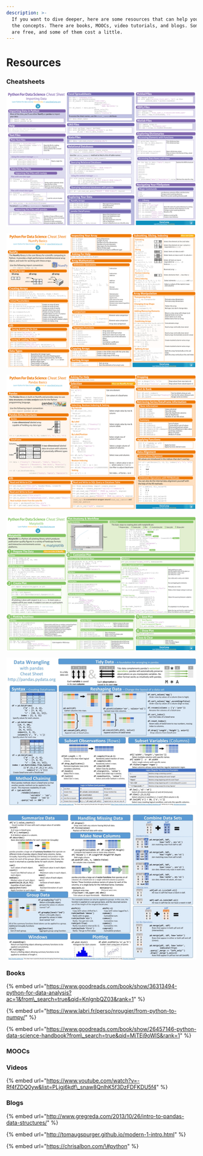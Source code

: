 ```yaml
---
description: >-
  If you want to dive deeper, here are some resources that can help you master
  the concepts. There are books, MOOCs, video tutorials, and blogs. Some of them
  are free, and some of them cost a little.
---
```


# Resources

### Cheatsheets

![Importing Data](../.gitbook/assets/importing-data-python-cheat-sheet-1.png)

![NumPy Basics](../.gitbook/assets/numpy-cheat-sheet-data-analysis-in-python-1.png)

![Pandas Basics](../.gitbook/assets/pandas-cheat-sheet-for-data-science-in-python-1.png)

![Matplotlib](../.gitbook/assets/matplotlib-cheat-sheet-plotting-in-python-1.png)



![Data Wrangling with pandas 1](../.gitbook/assets/data-wrangling-1.jpeg)

![Data Wrangling with pandas 2](../.gitbook/assets/data-wrangling-2.jpeg)

### Books

{% embed url="https://www.goodreads.com/book/show/36313494-python-for-data-analysis?ac=1&from\_search=true&qid=KnlgnbQZ03&rank=1" %}

{% embed url="https://www.labri.fr/perso/nrougier/from-python-to-numpy/" %}

{% embed url="https://www.goodreads.com/book/show/26457146-python-data-science-handbook?from\_search=true&qid=MjTEj9oWlS&rank=1" %}

### MOOCs

### Videos

{% embed url="https://www.youtube.com/watch?v=-Rf4fZDQ0yw&list=PLjgj6kdf\_snaw8QnlhK5f3DzFDFKDU5f4" %}



### Blogs

{% embed url="http://www.gregreda.com/2013/10/26/intro-to-pandas-data-structures/" %}

{% embed url="http://tomaugspurger.github.io/modern-1-intro.html" %}

{% embed url="https://chrisalbon.com/\#python" %}

